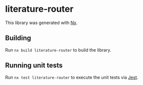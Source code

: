 # literature-router

This library was generated with [Nx](https://nx.dev).

## Building

Run `nx build literature-router` to build the library.

## Running unit tests

Run `nx test literature-router` to execute the unit tests via [Jest](https://jestjs.io).


